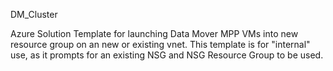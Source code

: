 DM_Cluster

Azure Solution Template for launching Data Mover MPP VMs into new resource group on an new or existing vnet. This template is for "internal" use, as it prompts for an existing NSG and NSG Resource Group to be used.

